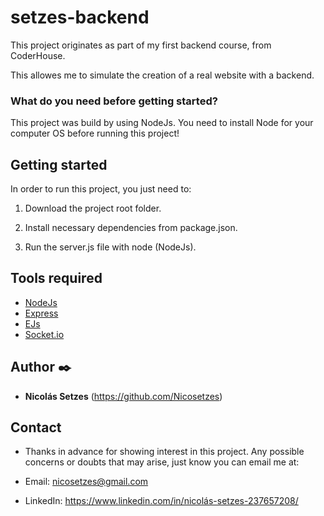 ﻿# setzes-backend

This project originates as part of my first backend course, from CoderHouse. 

This allowes me to simulate the creation of a real website with a backend.

<!-- # About me

My name is Nicolás, I'm from Argentina and I'm a biologist. All my life I've enjoyed performing all sorts of activities in front of a computer, and currently I'm getting involved with programming.  -->

### What do you need before getting started?

This project was build by using NodeJs. You need to install Node for your computer OS before running this project!

## Getting started

In order to run this project, you just need to:

1) Download the project root folder.

2) Install necessary dependencies from package.json.

3) Run the server.js file with node (NodeJs).

## Tools required

* [NodeJs](https://nodejs.org/en/)
* [Express](https://expressjs.com/)
* [EJs](https://ejs.co)
* [Socket.io](https://socket.io)

## Author ✒️

* **Nicolás Setzes** (https://github.com/Nicosetzes)

## Contact

* Thanks in advance for showing interest in this project. Any possible concerns or doubts that may arise, just know you can email me at:

* Email: nicosetzes@gmail.com
* LinkedIn: https://www.linkedin.com/in/nicolás-setzes-237657208/